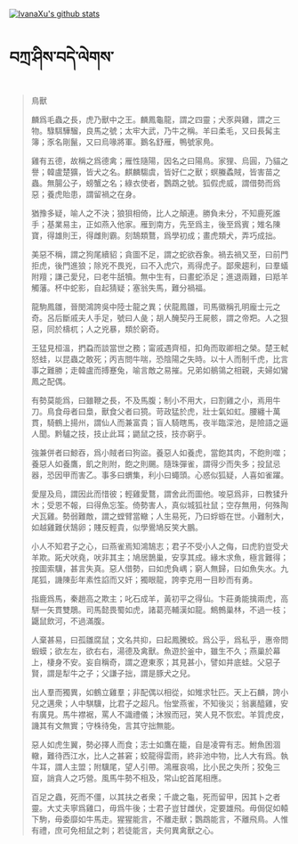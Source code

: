 [![IvanaXu's github stats](https://github-readme-stats.vercel.app/api?username=IvanaXu&show_icons=true&theme=vue-dark)](https://github.com/anuraghazra/github-readme-stats)
# བཀྲ་ཤིས་བདེ་ལེགས་
> 鳥獸
> 
> 麟爲毛蟲之長，虎乃獸中之王。麟鳳龜龍，謂之四靈；犬豕與雞，謂之三物。騄駬驊騮，良馬之號；太牢大武，乃牛之稱。羊曰柔毛，又曰長髯主簿；豕名剛鬣，又曰烏喙將軍。鵝名舒雁，鴨號家鳧。
> 
> 雞有五德，故稱之爲德禽；雁性隨陽，因名之曰陽鳥。家狸、烏圓，乃貓之譽；韓盧楚獷，皆犬之名。麒麟騶虞，皆好仁之獸；螟螣蟊賊，皆害苗之蟲。無腸公子，螃蟹之名；綠衣使者，鸚鵡之號。狐假虎威，謂借勢而爲惡；養虎貽患，謂留禍之在身。
> 
> 猶豫多疑，喻人之不決；狼狽相倚，比人之顛連。勝負未分，不知鹿死誰手；基業易主，正如燕入他家。雁到南方，先至爲主，後至爲賓；雉名陳寶，得雄則王，得雌則霸。刻鵠類鶩，爲學初成；畫虎類犬，弄巧成拙。
> 
> 美惡不稱，謂之狗尾續貂；貪圖不足，謂之蛇欲吞象。禍去禍又至，曰前門拒虎，後門進狼；除兇不畏兇，曰不入虎穴，焉得虎子。鄙衆趨利，曰羣蟻附羶；謙己愛兒，曰老牛舐犢。無中生有，曰畫蛇添足；進退兩難，曰羝羊觸藩。杯中蛇影，自起猜疑；塞翁失馬，難分禍福。
> 
> 龍駒鳳雛，晉閔鴻誇吳中陸士龍之異；伏龍鳳雛，司馬徽稱孔明龐士元之奇。呂后斷戚夫人手足，號曰人彘；胡人醃契丹王屍骸，謂之帝羓。人之狠惡，同於檮杌；人之兇暴，類於窮奇。
> 
> 王猛見桓溫，捫蝨而談當世之務；甯戚遇齊桓，扣角而取卿相之榮。楚王軾怒蛙，以昆蟲之敢死；丙吉問牛喘，恐陰陽之失時。以十人而制千虎，比言事之難勝；走韓盧而搏蹇兔，喻言敵之易摧。兄弟如鶺鴒之相親，夫婦如鸞鳳之配偶。
> 
> 有勢莫能爲，曰雖鞭之長，不及馬腹；制小不用大，曰割雞之小，焉用牛刀。鳥食母者曰梟，獸食父者曰獍。苛政猛於虎，壯士氣如虹。腰纏十萬貫，騎鶴上揚州，謂仙人而兼富貴；盲人騎瞎馬，夜半臨深池，是險語之逼人聞。黔驢之技，技止此耳；鼯鼠之技，技亦窮乎。
> 
> 強兼併者曰鯨吞，爲小賊者曰狗盜。養惡人如養虎，當飽其肉，不飽則噬；養惡人如養鷹，飢之則附，飽之則颺。隨珠彈雀，謂得少而失多；投鼠忌器，恐因甲而害乙。事多曰蝟集，利小曰蠅頭。心惑似狐疑，人喜如雀躍。
> 
> 愛屋及烏，謂因此而惜彼；輕雞愛鶩，謂舍此而圖他。唆惡爲非，曰教猱升木；受恩不報，曰得魚忘筌。倚勢害人，真似城狐社鼠；空存無用，何殊陶犬瓦雞。勢弱難敵，謂之螳臂當轍；人生易死，乃曰蜉蝣在世。小難制大，如越雞難伏鵠卵；賤反輕貴，似學鷽鳩反笑大鵬。
> 
> 小人不知君子之心，曰燕雀焉知鴻鵠志；君子不受小人之侮，曰虎豹豈受犬羊欺。跖犬吠堯，吠非其主；鳩居鵲巢，安享其成。緣木求魚，極言難得；按圖索驥，甚言失真。惡人借勢，曰如虎負嵎；窮人無歸，曰如魚失水。九尾狐，譏陳彭年素性諂而又奸；獨眼龍，誇李克用一目眇而有勇。
> 
> 指鹿爲馬，秦趙高之欺主；叱石成羊，黃初平之得仙。卞莊勇能擒兩虎，高駢一矢貫雙鵰。司馬懿畏蜀如虎，諸葛亮輔漢如龍。鷦鷯巢林，不過一枝；鼴鼠飲河，不過滿腹。
> 
> 人棄甚易，曰孤雛腐鼠；文名共抑，曰起鳳騰蛟。爲公乎，爲私乎，惠帝問蝦蟆；欲左左，欲右右，湯德及禽獸。魚遊於釜中，雖生不久；燕巢於幕上，棲身不安。妄自稱奇，謂之遼東豕；其見甚小，譬如井底蛙。父惡子賢，謂是犁牛之子；父謙子拙，謂是豚犬之兒。
> 
> 出人羣而獨異，如鶴立雞羣；非配偶以相從，如雉求牡匹。天上石麟，誇小兒之邁衆；人中騏驥，比君子之超凡。怡堂燕雀，不知後災；翁裏醯雞，安有廣見。馬牛襟裾，罵人不識禮儀；沐猴而冠，笑人見不恢宏。羊質虎皮，譏其有文無實；守株待兔，言其守拙無能。
> 
> 惡人如虎生翼，勢必擇人而食；志士如鷹在籠，自是凌霄有志。鮒魚困涸轍，難待西江水，比人之甚窘；蛟龍得雲雨，終非池中物，比人大有爲。執牛耳，謂人主盟；附驥尾，望人引帶。鴻雁哀鳴，比小民之失所；狡兔三窟，誚貪人之巧營。風馬牛勢不相及，常山蛇首尾相應。
> 
> 百足之蟲，死而不僵，以其扶之者衆；千歲之龜，死而留甲，因其卜之者靈。大丈夫寧爲雞口，毋爲牛後；士君子豈甘雌伏，定要雄飛。毋侷促如轅下駒，毋委靡如牛馬走。猩猩能言，不離走獸；鸚鵡能言，不離飛鳥。人惟有禮，庶可免相鼠之刺；若徒能言，夫何異禽獸之心。
>